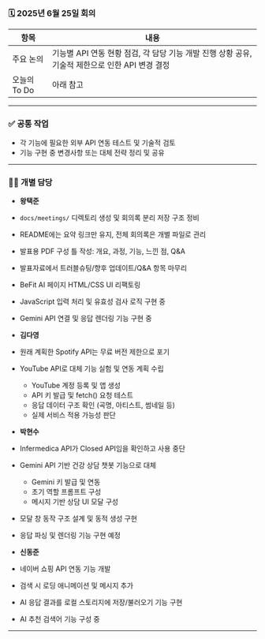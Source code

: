 ### 🗓️ 2025년 6월 25일 회의

| 항목            | 내용                                                                                   |
|-----------------|------------------------------------------------------------------------------------------|
| 주요 논의       | 기능별 API 연동 현황 점검, 각 담당 기능 개발 진행 상황 공유, 기술적 제한으로 인한 API 변경 결정 |
| 오늘의 To Do    | 아래 참고                                                                               |

---

### ✅ 공통 작업

- 각 기능에 필요한 외부 API 연동 테스트 및 기술적 검토
- 기능 구현 중 변경사항 또는 대체 전략 정리 및 공유

---

### 🧑‍💻 개별 담당

- **왕택준**
- `docs/meetings/` 디렉토리 생성 및 회의록 분리 저장 구조 정비
- README에는 요약 링크만 유지, 전체 회의록은 개별 파일로 관리
- 발표용 PDF 구성 틀 작성: 개요, 과정, 기능, 느낀 점, Q&A
- 발표자료에서 트러블슈팅/향후 업데이트/Q&A 항목 마무리
- BeFit AI 페이지 HTML/CSS UI 리팩토링
- JavaScript 입력 처리 및 유효성 검사 로직 구현 중
- Gemini API 연결 및 응답 렌더링 기능 구현 중

- **김다영**
- 원래 계획한 Spotify API는 무료 버전 제한으로 포기
- YouTube API로 대체 기능 실험 및 연동 계획 수립
  - YouTube 계정 등록 및 앱 생성
  - API 키 발급 및 fetch() 요청 테스트
  - 응답 데이터 구조 확인 (곡명, 아티스트, 썸네일 등)
  - 실제 서비스 적용 가능성 판단

- **박현수**
- Infermedica API가 Closed API임을 확인하고 사용 중단
- Gemini API 기반 건강 상담 챗봇 기능으로 대체
  - Gemini 키 발급 및 연동
  - 초기 역할 프롬프트 구성
  - 메시지 기반 상담 UI 모달 구성
- 모달 창 동작 구조 설계 및 동적 생성 구현
- 응답 파싱 및 렌더링 기능 구현 예정

- **신동준**
- 네이버 쇼핑 API 연동 기능 개발
- 검색 시 로딩 애니메이션 및 메시지 추가
- AI 응답 결과를 로컬 스토리지에 저장/불러오기 기능 구현
- AI 추천 검색어 기능 구성 중

---
